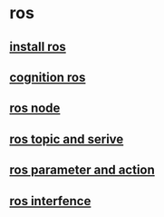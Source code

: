 # ros
## [install ros](https://github.com/SHUNLU-1/Notes/tree/main/Ros/ros_learn/1_install_ros)
## [cognition ros](https://github.com/SHUNLU-1/Notes/tree/main/Ros/ros_learn/2_cognition_ros2) 
## [ros node](https://github.com/SHUNLU-1/Notes/tree/main/Ros/ros_learn/3_ros2_node)
## [ros topic and serive](https://github.com/SHUNLU-1/Notes/tree/main/Ros/ros_learn/4_topic_and_serive)
## [ros parameter and action](https://github.com/SHUNLU-1/Notes/tree/main/Ros/ros_learn/5_action_and_parameter)
## [ros interfence](https://github.com/SHUNLU-1/Notes/tree/main/Ros/ros_learn/6_ros_interface)
















